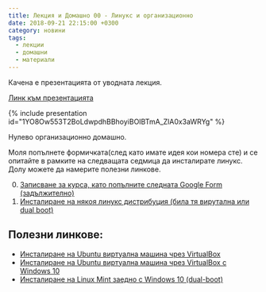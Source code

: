 ```yaml
---
title: Лекция и Домашно 00 - Линукс и организационно
date: 2018-09-21 22:15:00 +0300
category: новини
tags:
  - лекции
  - домашни
  - материали
---
```


Качена е презентацията от уводната лекция.

[Линк към презентацията](https://docs.google.com/presentation/d/1YO8Ow553T2BoLdwpdhBBhoyiBOIBTmA_ZlA0x3aWRYg/edit?usp=sharing)

{% include presentation id="1YO8Ow553T2BoLdwpdhBBhoyiBOIBTmA_ZlA0x3aWRYg" %}


Нулево организационно домашно.

Моля попълнете формичката(след като имате идея кои номера сте) и се опитайте в рамките на следващата седмица да инсталирате линукс. Долу можете да намерите полезни линкове.

0. [Записване за курса, като попълните следната Google Form (задължително)](https://goo.gl/forms/Em69kTr8yDDBMMZv2)
0. [Инсталиране на някоя линукс дистрибуция (била тя вирутална или dual boot)](https://elsys.gitbooks.io/survival-guide/content/course-introduction/linux.html)

## Полезни линкове:

* [Инсталиране на Ubuntu виртуална машина чрез VirtualBox](https://www.lifewire.com/install-ubuntu-linux-windows-10-steps-2202108)
* [Инсталиране на Ubuntu виртуална машина чрез VirtualBox  с Windows 10](https://www.lifewire.com/run-ubuntu-within-windows-virtualbox-2202098)
* [Инсталиране на Linux Mint заедно с Windows 10 \(dual-boot\)](https://itsfoss.com/guide-install-linux-mint-16-dual-boot-windows/)

